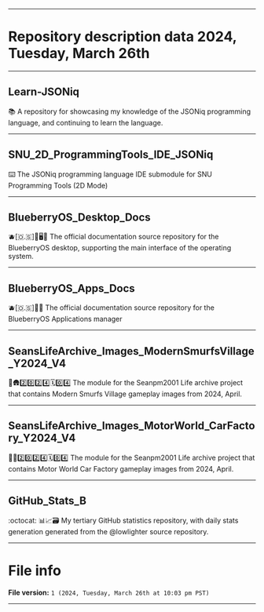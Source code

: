 
***

# Repository description data 2024, Tuesday, March 26th

---

## Learn-JSONiq

📚️ A repository for showcasing my knowledge of the JSONiq programming language, and continuing to learn the language.

---

## SNU_2D_ProgrammingTools_IDE_JSONiq

⌨️ The JSONiq programming language IDE submodule for SNU Programming Tools (2D Mode) 

---

## BlueberryOS_Desktop_Docs

🫐️[🇴.🇸]📱️🖥️📖️ The official documentation source repository for the BlueberryOS desktop, supporting the main interface of the operating system.
 
---

## BlueberryOS_Apps_Docs

🫐️[🇴.🇸]📱️📖️ The official documentation source repository for the BlueberryOS Applications manager 

---

## SeansLifeArchive_Images_ModernSmurfsVillage_Y2024_V4

🔵️🛖️2️⃣️0️⃣️2️⃣️4️⃣️🗓️0️⃣️4️⃣️ The module for the Seanpm2001 Life archive project that contains Modern Smurfs Village gameplay images from 2024, April.

---

## SeansLifeArchive_Images_MotorWorld_CarFactory_Y2024_V4

🚧️🚗️2️⃣️0️⃣️2️⃣️4️⃣️🗓️0️⃣️4️⃣️ The module for the Seanpm2001 Life archive project that contains Motor World Car Factory gameplay images from 2024, April.

---

## GitHub_Stats_B

:octocat: 📊️📈️🗃️ My tertiary GitHub statistics repository, with daily stats generation generated from the @lowlighter source repository. 

***

# File info

**File version:** `1 (2024, Tuesday, March 26th at 10:03 pm PST)`

***

